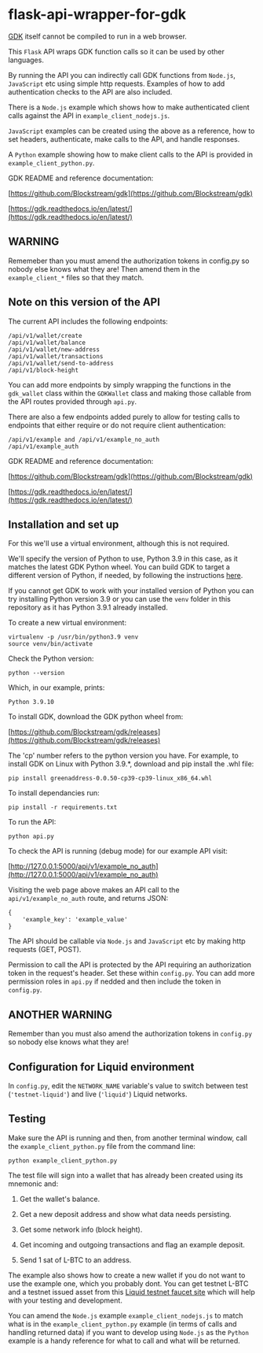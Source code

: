 # flask-api-wrapper-for-gdk

[GDK](https://github.com/Blockstream/gdk) itself cannot be compiled to run in a web browser.

This `Flask` API wraps GDK function calls so it can be used by other languages.

By running the API you can indirectly call GDK functions from `Node.js`, `JavaScript` etc using simple http requests. Examples of how to add authentication checks to the API are also included.

There is a `Node.js` example which shows how to make authenticated client calls against the API in `example_client_nodejs.js`.

`JavaScript` examples can be created using the above as a reference, how to set headers, authenticate, make calls to the API, and handle responses.

A `Python` example showing how to make client calls to the API is provided in `example_client_python.py`.

GDK README and reference documentation:

[https://github.com/Blockstream/gdk](https://github.com/Blockstream/gdk)

[https://gdk.readthedocs.io/en/latest/](https://gdk.readthedocs.io/en/latest/)

## WARNING

Rememeber than you must amend the authorization tokens in config.py so nobody else
knows what they are! Then amend them in the `example_client_*` files so that they match.


## Note on this version of the API

The current API includes the following endpoints:

```
/api/v1/wallet/create
/api/v1/wallet/balance
/api/v1/wallet/new-address
/api/v1/wallet/transactions
/api/v1/wallet/send-to-address
/api/v1/block-height
```

You can add more endpoints by simply wrapping the functions in the `gdk_wallet` class
within the `GDKWallet` class and making those callable from the API routes
provided through `api.py`.

There are also a few endpoints added purely to allow for testing calls to endpoints that either require or do not require client authentication:

```
/api/v1/example and /api/v1/example_no_auth
/api/v1/example_auth
```

GDK README and reference documentation:

[https://github.com/Blockstream/gdk](https://github.com/Blockstream/gdk)

[https://gdk.readthedocs.io/en/latest/](https://gdk.readthedocs.io/en/latest/)


## Installation and set up

For this we'll use a virtual environment, although this is not required.

We'll specify the version of Python to use, Python 3.9 in this case, as it
matches the latest GDK Python wheel. You can build GDK to target a different
version of Python, if needed, by following the instructions [here](https://github.com/Blockstream/gdk#java-and-python-wrappers).


If you cannot get GDK to work with your installed version of Python you can try
installing Python version 3.9 or you can use the `venv` folder in this
repository as it has Python 3.9.1 already installed.

To create a new virtual environment:

```
virtualenv -p /usr/bin/python3.9 venv
source venv/bin/activate
```

Check the Python version:

```
python --version
```

Which, in our example, prints:

```
Python 3.9.10
```

To install GDK, download the GDK python wheel from:

[https://github.com/Blockstream/gdk/releases](https://github.com/Blockstream/gdk/releases)

The 'cp' number refers to the python version you have.
For example, to install GDK on Linux with Python 3.9.*, download and pip install
the .whl file:

```
pip install greenaddress-0.0.50-cp39-cp39-linux_x86_64.whl
```

To install dependancies run:

```
pip install -r requirements.txt
```

To run the API:

```
python api.py
```

To check the API is running (debug mode) for our example API visit:

[http://127.0.0.1:5000/api/v1/example_no_auth](http://127.0.0.1:5000/api/v1/example_no_auth)

Visiting the web page above makes an API call to the `api/v1/example_no_auth`
route, and returns JSON:

```
{
    'example_key': 'example_value'
}
```

The API should be callable via `Node.js` and `JavaScript` etc by making http requests (GET, POST).

Permission to call the API is protected by the API requiring an authorization
token in the request's header. Set these within `config.py`. You can add more
permission roles in `api.py` if nedded and then include the token in `config.py`.

## ANOTHER WARNING

Remember than you must also amend the authorization tokens in `config.py` so nobody else
knows what they are!

## Configuration for Liquid environment

In `config.py`, edit the `NETWORK_NAME` variable's value to switch between test
(`'testnet-liquid'`) and live (`'liquid'`) Liquid networks.

## Testing

Make sure the API is running and then, from another terminal window, call the
`example_client_python.py` file from the command line:

```
python example_client_python.py
```

The test file will sign into a wallet that has already been created using its
mnemonic and:

1. Get the wallet's balance.

2. Get a new deposit address and show what data needs persisting.

3. Get some network info (block height).

4. Get incoming and outgoing transactions and flag an example deposit.

5. Send 1 sat of L-BTC to an address.

The example also shows how to create a new wallet if you do not want to use the
example one, which you probably dont. You can get testnet L-BTC and a testnet
issued asset from this [Liquid testnet faucet site](https://liquidtestnet.com/faucet)
which will help with your testing and development.

You can amend the `Node.js` example `example_client_nodejs.js` to match what is in the `example_client_python.py` example (in terms of calls and handling returned data) if you want to develop using `Node.js` as the `Python` example is a handy reference for what to call and what will be returned.

